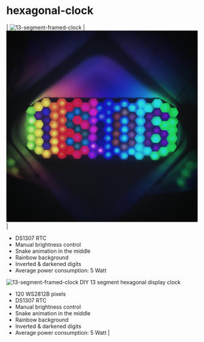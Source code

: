 # hexagonal-clock

| ![13-segment-framed-clock](13-segment-framed-clock.gif) | ![13-segment-framed-clock](13-segment-framed-clock.jpg) |

- DS1307 RTC 
- Manual brightness control
- Snake animation in the middle
- Rainbow background
- Inverted & darkened digits
- Average power consumption: 5 Watt


![13-segment-framed-clock](13-segment-framed-clock.gif) 
DIY  13 segment hexagonal display clock 
- 120 WS2812B pixels
- DS1307 RTC 
- Manual brightness control
- Snake animation in the middle
- Rainbow background
- Inverted & darkened digits
- Average power consumption: 5 Watt |






